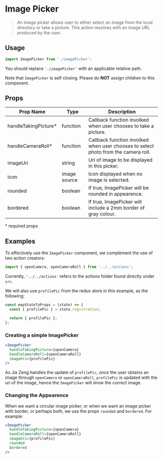 # Image Picker

> An image picker allows user to either select an image from the local directory or take a picture. This action resolves with an image URL produced by the user.

## Usage
```javascript
import ImagePicker from './imagePicker';
```

You should replace `'./imagePicker'` with an applicable relative path.

Note that `ImagePicker` is self closing. Please do **NOT** assign children to this component.

## Props
| Prop Name            | Type         | Description        |
| -------------------- | ------------ | ------------------ |
| handleTakingPicture* | function     | Callback function involked when user chooses to take a picture. |
| handleCameraRoll*    | function     | Callback function involked when user chooses to select photo from the camera roll.  
| imageUri             | string       | Uri of image to be displayed in this picker. |
| icon                 | image source | Icon displayed when no image is selected. |
| rounded              | boolean      | If true, ImagePicker will be rounded in appearence. |
| bordered             | boolean      | If true, ImagePicker will include a 2mm border of gray colour. |

\* required props

## Examples
To effectively use the `ImagePicker` component, we complement the use of two action creators:

```javascript
import { openCamera, openCameraRoll } from '../../actions';
```

Currently, `'../../actions'` refers to the actions folder found directly under `src`.

We will also use `profilePic` from the redux store in this example, as the following:

```javascript
const mapStateToProps = (state) => {
  const { profilePic } = state.registration;

  return { profilePic };
};
```

### Creating a simple ImagePicker

```jsx
<ImagePicker
  handleTakingPicture={openCamera}
  handleCameraRoll={openCameraRoll}
  imageUri={profilePic}
/>
```

As Jia Zeng handles the update of `profilePic`, once the user obtains an image through `openCamera` or `openCameraRoll`, `profilePic` is updated with the uri of the image, hence the `ImagePicker` will show the correct image.

### Changing the Appearence

When we want a circular image picker, or when we want an image picker with border, or perhaps both, we use the props `rounded` and `bordered`. For example:

```jsx
<ImagePicker
  handleTakingPicture={openCamera}
  handleCameraRoll={openCameraRoll}
  imageUri={profilePic}
  rounded
  bordered
/>
```
